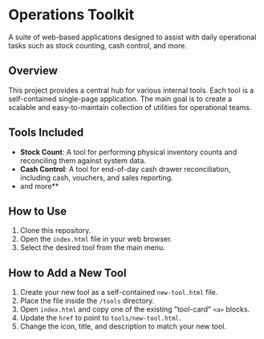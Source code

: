# Operations Toolkit

A suite of web-based applications designed to assist with daily operational tasks such as stock counting, cash control, and more.

## Overview

This project provides a central hub for various internal tools. Each tool is a self-contained single-page application. The main goal is to create a scalable and easy-to-maintain collection of utilities for operational teams.

## Tools Included

- **Stock Count**: A tool for performing physical inventory counts and reconciling them against system data.
- **Cash Control**: A tool for end-of-day cash drawer reconciliation, including cash, vouchers, and sales reporting.
- and more**

## How to Use

1. Clone this repository.
2. Open the `index.html` file in your web browser.
3. Select the desired tool from the main menu.

## How to Add a New Tool

1. Create your new tool as a self-contained `new-tool.html` file.
2. Place the file inside the `/tools` directory.
3. Open `index.html` and copy one of the existing "tool-card" `<a>` blocks.
4. Update the `href` to point to `tools/new-tool.html`.
5. Change the icon, title, and description to match your new tool.
